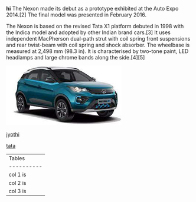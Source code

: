**hi**
The Nexon made its debut as a prototype exhibited at the Auto Expo 2014.[2] The final model was presented in February 2016.

The Nexon is based on the revised Tata X1 platform debuted in 1998 with the Indica model and adopted by other Indian brand cars.[3] It uses independent MacPherson dual-path strut with coil spring front suspensions and rear twist-beam with coil spring and shock absorber. The wheelbase is measured at 2,498 mm (98.3 in). It is characterised by two-tone paint, LED headlamps and large chrome bands along the side.[4][5]

![xyz](https://github.com/stijo-jose/repo/blob/main/akhil/download%20(2).jpeg)

[jyothi](https://www.jecc.ac.in/)

[tata](https://nexonev.tatamotors.com/)


|   |
|---|
| Tables   |      Are      |  Cool |
|----------|:-------------:|------:|
| col 1 is |  left-aligned | $1600 |
| col 2 is |    centered   |   $12 |
| col 3 is | right-aligned |    $1 |
